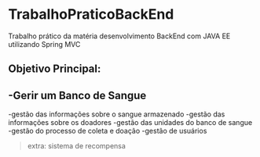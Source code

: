 # TrabalhoPraticoBackEnd
Trabalho prático da matéria desenvolvimento BackEnd com JAVA EE utilizando Spring MVC 

## Objetivo Principal: 
## -Gerir um Banco de Sangue
-gestão das informações sobre o sangue armazenado 
-gestão das informações sobre os doadores
-gestão das unidades do banco de sangue
-gestão do processo de coleta e doação
-gestão de usuários
>extra: sistema de recompensa
